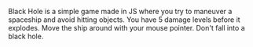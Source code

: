 Black Hole is a simple game made in JS where you try to maneuver a spaceship and avoid hitting objects. You have 5 damage levels before it explodes. Move the ship around with your mouse pointer. Don't fall into a black hole.
